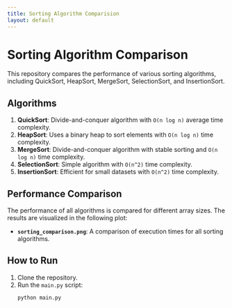 ```yaml
---
title: Sorting Algorithm Comparision
layout: default
---
```


# Sorting Algorithm Comparison

This repository compares the performance of various sorting algorithms, including QuickSort, HeapSort, MergeSort, SelectionSort, and InsertionSort.

## Algorithms
1. **QuickSort**: Divide-and-conquer algorithm with `O(n log n)` average time complexity.
2. **HeapSort**: Uses a binary heap to sort elements with `O(n log n)` time complexity.
3. **MergeSort**: Divide-and-conquer algorithm with stable sorting and `O(n log n)` time complexity.
4. **SelectionSort**: Simple algorithm with `O(n^2)` time complexity.
5. **InsertionSort**: Efficient for small datasets with `O(n^2)` time complexity.

## Performance Comparison
The performance of all algorithms is compared for different array sizes. The results are visualized in the following plot:

- **`sorting_comparison.png`**: A comparison of execution times for all sorting algorithms.

## How to Run
1. Clone the repository.
2. Run the `main.py` script:
   ```bash
   python main.py